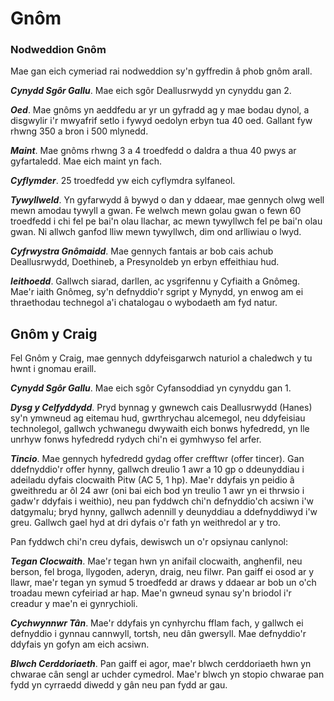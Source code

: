 # Gnôm

### Nodweddion Gnôm

Mae gan eich cymeriad rai nodweddion sy'n gyffredin â phob gnôm arall.

***Cynydd Sgôr Gallu***. Mae eich sgôr Deallusrwydd yn cynyddu gan 2.

***Oed***. Mae gnôms yn aeddfedu ar yr un gyfradd ag y mae bodau dynol, a disgwylir i'r mwyafrif setlo i fywyd oedolyn erbyn tua 40 oed. Gallant fyw rhwng 350 a bron i 500 mlynedd.

***Maint***. Mae gnôms rhwng 3 a 4 troedfedd o daldra a thua 40 pwys ar gyfartaledd. Mae eich maint yn fach.

***Cyflymder***. 25 troedfedd yw eich cyflymdra sylfaneol.

***Tywyllweld***. Yn gyfarwydd â bywyd o dan y ddaear, mae gennych olwg well mewn amodau tywyll a gwan. Fe welwch mewn golau gwan o fewn 60 troedfedd i chi fel pe bai'n olau llachar, ac mewn tywyllwch fel pe bai'n olau gwan. Ni allwch ganfod lliw mewn tywyllwch, dim ond arlliwiau o lwyd.

***Cyfrwystra Gnômaidd***. Mae gennych fantais ar bob cais achub Deallusrwydd, Doethineb, a Presynoldeb yn erbyn effeithiau hud.

***Ieithoedd***. Gallwch siarad, darllen, ac ysgrifennu y Cyfiaith a Gnômeg. Mae'r iaith Gnômeg, sy'n defnyddio'r sgript y Mynydd, yn enwog am ei thraethodau technegol a'i chatalogau o wybodaeth am fyd natur.


## Gnôm y Craig

Fel Gnôm y Craig, mae gennych ddyfeisgarwch naturiol a chaledwch y tu hwnt i gnomau eraill.

***Cynydd Sgôr Gallu***. Mae eich sgôr Cyfansoddiad yn cynyddu gan 1.

***Dysg y Celfyddydd***. Pryd bynnag y gwnewch cais Deallusrwydd (Hanes) sy'n ymwneud ag eitemau hud, gwrthrychau alcemegol, neu ddyfeisiau technolegol, gallwch ychwanegu dwywaith eich bonws hyfedredd, yn lle unrhyw fonws hyfedredd rydych chi'n ei gymhwyso fel arfer.

***Tincio***. Mae gennych hyfedredd gydag offer crefftwr (offer tincer). Gan ddefnyddio'r offer hynny, gallwch dreulio 1 awr a 10 gp o ddeunyddiau i adeiladu dyfais clocwaith Pitw (AC 5, 1 hp). Mae'r ddyfais yn peidio â gweithredu ar ôl 24 awr (oni bai eich bod yn treulio 1 awr yn ei thrwsio i gadw'r ddyfais i weithio), neu pan fyddwch chi'n defnyddio'ch acsiwn i'w datgymalu; bryd hynny, gallwch adennill y deunyddiau a ddefnyddiwyd i'w greu. Gallwch gael hyd at dri dyfais o'r fath yn weithredol ar y tro.

Pan fyddwch chi'n creu dyfais, dewiswch un o'r opsiynau canlynol:

***Tegan Clocwaith***. Mae'r tegan hwn yn anifail clocwaith, anghenfil, neu berson, fel broga, llygoden, aderyn, draig, neu filwr. Pan gaiff ei osod ar y llawr, mae'r tegan yn symud 5 troedfedd ar draws y ddaear ar bob un o'ch troadau mewn cyfeiriad ar hap. Mae'n gwneud synau sy'n briodol i'r creadur y mae'n ei gynrychioli.

***Cychwynnwr Tân***. Mae'r ddyfais yn cynhyrchu fflam fach, y gallwch ei defnyddio i gynnau cannwyll, tortsh, neu dân gwersyll. Mae defnyddio'r ddyfais yn gofyn am eich acsiwn.

***Blwch Cerddoriaeth***. Pan gaiff ei agor, mae'r blwch cerddoriaeth hwn yn chwarae cân sengl ar uchder cymedrol. Mae'r blwch yn stopio chwarae pan fydd yn cyrraedd diwedd y gân neu pan fydd ar gau.
